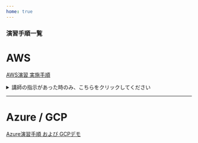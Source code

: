```yaml
---
home: true
---
```


### 演習手順一覧

# AWS
[AWS演習 実施手順](aws/manual.md)
   <details>
    <summary>
        講師の指示があった時のみ、こちらをクリックしてください
    </summary>
        <div>
            <p>
                [AWS演習 実施手順 (オプション演習あり)](aws/manual_option.md)
            </p>
            <p>
                [AWS演習 実施手順 (LinuxおよびPython復習版)](aws/manual_linux_python.md)
            </p>
            <p>
                [AWS演習 実施手順 (ハイブリッドクラウド版)](aws/manual_hybrid.md)
            </p>
        </div>
    </details>

---

# Azure / GCP
[Azure演習手順 および GCPデモ](https://docs.google.com/document/d/1IZF0DDSzfd7ZLsI1sn-Qt0i9A4DvU1vu5uwSr_TIb9U/edit)